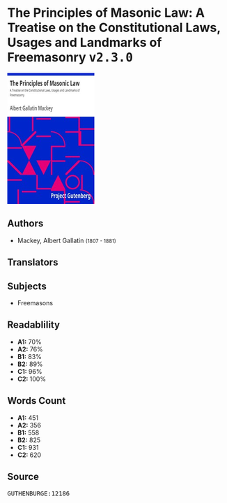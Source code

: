 # The Principles of Masonic Law: A Treatise on the Constitutional Laws, Usages and Landmarks of Freemasonry <kbd>v2.3.0</kbd>

![](./cover.medium.jpg "")

## Authors


 - Mackey, Albert Gallatin <small>(1807 - 1881)</small>

## Translators



## Subjects


 - Freemasons

## Readablility


 - **A1:** 70%
 - **A2:** 76%
 - **B1:** 83%
 - **B2:** 89%
 - **C1:** 96%
 - **C2:** 100%

## Words Count


 - **A1:** 451
 - **A2:** 356
 - **B1:** 558
 - **B2:** 825
 - **C1:** 931
 - **C2:** 620

## Source


<kbd>GUTHENBURGE:12186</kbd>
